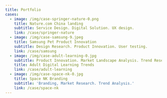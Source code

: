 ```yaml
---
title: Portfolio
cases:
  - image: /img/case-springer-nature-0.png
    title: Nature.com China landing
    subtitle: Service Design. Digital Solution. UX design.
    link: /case/springer-nature
  - image: /img/case-samsung-9.jpeg
    title: Samsung Pet Product Innovation
    subtitle: Design Research. Product Innovation. User testing.
    link: /case/samsung
  - image: /img/case-adult-learning-0.jpg
    subtitle: Product Innovation. Market Landscape Analysis. Trend Research.
    title: Adult Digital Learning Trends
    link: /case/adult-learning
  - image: /img/case-space-nk-0.jpg
    title: Space NK Branding
    subtitle: 'Branding, Market Research. Trend Analysis.'
    link: /case/space-nk
---
```

